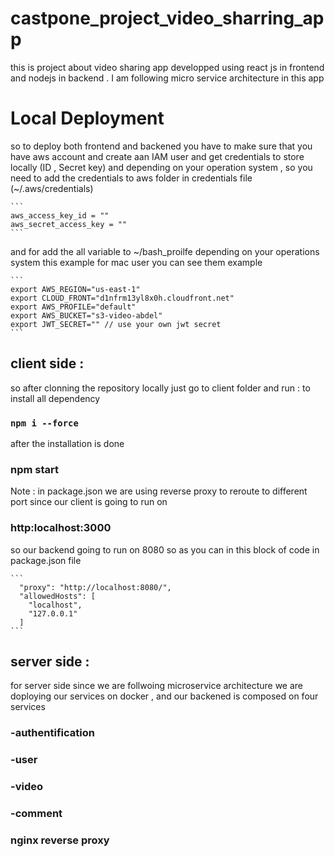 # castpone_project_video_sharring_app
this is project about video sharing app developped using react js in frontend and nodejs in backend . I am following micro service architecture
in this app
# Local Deployment 
so to deploy both frontend and backened you have to make sure that you have aws account and create aan IAM user and get credentials to store locally (ID , Secret key) and depending on your operation system , so you need to add the credentials to aws folder in credentials file
(~/.aws/credentials)
````
```
aws_access_key_id = ""
aws_secret_access_key = ""
```
````
and for add the all variable to ~/bash_proilfe depending on your operations system this example for mac user
you can see them example 
````
```
export AWS_REGION="us-east-1"
export CLOUD_FRONT="d1nfrm13yl8x0h.cloudfront.net"
export AWS_PROFILE="default"
export AWS_BUCKET="s3-video-abdel"
export JWT_SECRET="" // use your own jwt secret
```
````
## client side :
so after clonning the repository locally just go to client folder and run :
to install all dependency 
### `npm i --force`

after the installation is done 
### npm start

Note : in package.json we are using reverse proxy to reroute to different port since our client is going to run on 
### http:localhost:3000

so our backend going to run on 8080 so as you can in this 
block of code in package.json file 
````
```
  "proxy": "http://localhost:8080/",
  "allowedHosts": [
    "localhost",
    "127.0.0.1"
  ]
```
````

## server side :
for server side since we are follwoing microservice architecture we are doploying our services on docker , and our backened is composed on four services
### -authentification
### -user
### -video
### -comment
### nginx reverse proxy


